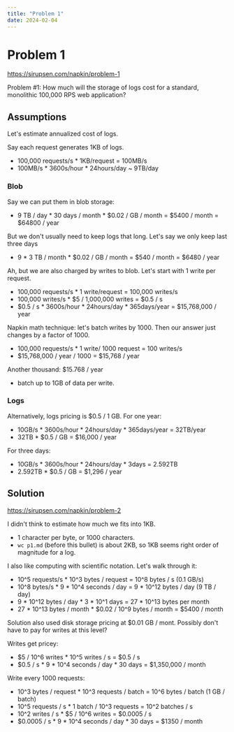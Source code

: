 ```yaml
---
title: "Problem 1"
date: 2024-02-04
---
```


# Problem 1

https://sirupsen.com/napkin/problem-1

Problem #1: How much will the storage of logs cost for a standard, monolithic 100,000 RPS web application?

## Assumptions

Let's estimate annualized cost of logs.

Say each request generates 1KB of logs.
* 100,000 requests/s * 1KB/request = 100MB/s
* 100MB/s * 3600s/hour * 24hours/day ~ 9TB/day


### Blob

Say we can put them in blob storage:
* 9 TB / day * 30 days / month * $0.02 / GB / month = $5400 / month = $64800 / year

But we don't usually need to keep logs that long. 
Let's say we only keep last three days
* 9 * 3 TB / month * $0.02 / GB / month = $540 / month = $6480 / year

Ah, but we are also charged by writes to blob.
Let's start with 1 write per request.
* 100,000 requests/s * 1 write/request = 100,000 writes/s
* 100,000 writes/s * $5 / 1,000,000 writes = $0.5 / s
* $0.5 / s * 3600s/hour * 24hours/day * 365days/year = $15,768,000 / year

Napkin math technique: let's batch writes by 1000. 
Then our answer just changes by a factor of 1000.
* 100,000 requests/s * 1 write/ 1000 request = 100 writes/s
* $15,768,000 / year / 1000 = $15,768 / year

Another thousand: $15.768 / year
* batch up to 1GB of data per write. 

### Logs

Alternatively, logs pricing is $0.5 / 1 GB. 
For one year:
* 10GB/s * 3600s/hour * 24hours/day * 365days/year = 32TB/year
* 32TB * $0.5 / GB = $16,000 / year

For three days:
* 10GB/s * 3600s/hour * 24hours/day * 3days = 2.592TB
* 2.592TB * $0.5 / GB = $1,296 / year

## Solution

https://sirupsen.com/napkin/problem-2

I didn't think to estimate how much we fits into 1KB.
* 1 character per byte, or 1000 characters. 
* `wc p1.md` (before this bullet) is about 2KB,
  so 1KB seems right order of magnitude for a log. 

I also like computing with scientific notation.
Let's walk through it:
* 10^5 requests/s * 10^3 bytes / request = 10^8 bytes / s (0.1 GB/s)
* 10^8 bytes/s * 9 * 10^4 seconds / day = 9 * 10^12 bytes / day (9 TB / day)
* 9 * 10^12 bytes / day * 3 * 10^1 days = 27 * 10^13 bytes per month
* 27 * 10^13 bytes / month * $0.02 / 10^9 bytes / month = $5400 / month

Solution also used disk storage pricing at $0.01 GB / mont.
Possibly don't have to pay for writes at this level?

Writes get pricey:
* $5 / 10^6 writes * 10^5 writes / s = $0.5 / s
* $0.5 / s * 9 * 10^4 seconds / day * 30 days = $1,350,000 / month

Write every 1000 requests:
* 10^3 bytes / request * 10^3 requests / batch = 10^6 bytes / batch (1 GB / batch)
* 10^5 requests / s * 1 batch / 10^3 requests = 10^2 batches / s
* 10^2 writes / s * $5 / 10^6 writes = $0.0005 / s
* $0.0005 / s * 9 * 10^4 seconds / day * 30 days = $1350 / month
